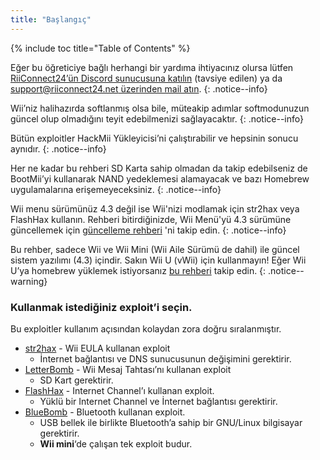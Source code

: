 ```yaml
---
title: "Başlangıç"
---
```


{% include toc title="Table of Contents" %}

Eğer bu öğreticiye bağlı herhangi bir yardıma ihtiyacınız olursa lütfen [RiiConnect24’ün Discord sunucusuna katılın](https://discord.gg/rc24) (tavsiye edilen) ya da [support@riiconnect24.net üzerinden mail atın](mailto:support@riiconnect24.net).
{: .notice--info}

Wii’niz halihazırda softlanmış olsa bile, müteakip adımlar softmodunuzun güncel olup olmadığını teyit edebilmenizi sağlayacaktır.
{: .notice--info}

Bütün exploitler HackMii Yükleyicisi’ni çalıştırabilir ve hepsinin sonucu aynıdır.
{: .notice--info}

Her ne kadar bu rehberi SD Karta sahip olmadan da takip edebilseniz de BootMii’yi kullanarak NAND yedeklemesi alamayacak ve bazı Homebrew uygulamalarına erişemeyeceksiniz.
{: .notice--info}

Wii menu sürümünüz 4.3 değil ise Wii'nizi modlamak için str2hax veya FlashHax kullanın. Rehberi bitirdiğinizde, Wii Menü'yü 4.3 sürümüne güncellemek için [güncelleme rehberi](update) 'ni takip edin.
{: .notice--info}

Bu rehber, sadece Wii ve Wii Mini (Wii Aile Sürümü de dahil) ile güncel sistem yazılımı (4.3) içindir. Sakın Wii U (vWii) için kullanmayın! Eğer Wii U’ya homebrew yüklemek istiyorsanız [bu rehberi](https://wiiu.hacks.guide) takip edin.
{: .notice--warning}

### Kullanmak istediğiniz exploit’i seçin.

Bu exploitler kullanım açısından kolaydan zora doğru sıralanmıştır.

- [str2hax](str2hax) - Wii EULA kullanan exploit
    * İnternet bağlantısı ve DNS sunucusunun değişimini gerektirir.
- [LetterBomb](letterbomb) - Wii Mesaj Tahtası’nı kullanan exploit
    * SD Kart gerektirir.
- [FlashHax](flashhax) - Internet Channel’ı kullanan exploit.
    * Yüklü bir Internet Channel ve İnternet bağlantısı gerektirir.
- [BlueBomb](bluebomb) - Bluetooth kullanan exploit.
    * USB bellek ile birlikte Bluetooth’a sahip bir GNU/Linux bilgisayar gerektirir.
    * **Wii mini**‘de çalışan tek exploit budur.
